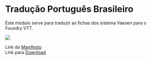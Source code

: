 # Tradução Português Brasileiro

Este módulo serve para traduzir as fichas dos sistema Vaesen para o Foundry VTT.

<img src="https://i.imgur.com/6xBffwD.png"></img>

Link do <a href="https://github.com/mikedsousa/vaesen-pt-br/raw/main/vaesen-pt-br/module.json">Manifesto</a><br>
Link para <a href="https://github.com/mikedsousa/vaesen-pt-br/raw/main/vaesen-pt-br.zip">Download</a>
